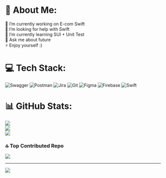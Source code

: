 # 💫 About Me:
🔭 I’m currently working on E-com Swift<br>🤝 I’m looking for help with Swift<br>🌱 I’m currently learning SUI + Unit Test<br>💬 Ask me about future<br>⚡ Enjoy yourself :)


# 💻 Tech Stack:
![Swagger](https://img.shields.io/badge/-Swagger-%23Clojure?style=for-the-badge&logo=swagger&logoColor=white) ![Postman](https://img.shields.io/badge/Postman-FF6C37?style=for-the-badge&logo=postman&logoColor=white) ![Jira](https://img.shields.io/badge/jira-%230A0FFF.svg?style=for-the-badge&logo=jira&logoColor=white) ![Git](https://img.shields.io/badge/git-%23F05033.svg?style=for-the-badge&logo=git&logoColor=white) ![Figma](https://img.shields.io/badge/figma-%23F24E1E.svg?style=for-the-badge&logo=figma&logoColor=white) ![Firebase](https://img.shields.io/badge/firebase-a08021?style=for-the-badge&logo=firebase&logoColor=ffcd34) ![Swift](https://img.shields.io/badge/swift-F54A2A?style=for-the-badge&logo=swift&logoColor=white)
# 📊 GitHub Stats:
![](https://github-readme-stats.vercel.app/api?username=Octaine17&theme=dark&hide_border=false&include_all_commits=true&count_private=true)<br/>
![](https://github-readme-streak-stats.herokuapp.com/?user=Octaine17&theme=dark&hide_border=false)<br/>
![](https://github-readme-stats.vercel.app/api/top-langs/?username=Octaine17&theme=dark&hide_border=false&include_all_commits=false&count_private=false&layout=compact)

### 🔝 Top Contributed Repo
![](https://github-contributor-stats.vercel.app/api?username=Octaine17&limit=5&theme=dark&combine_all_yearly_contributions=true)

---
[![](https://visitcount.itsvg.in/api?id=Octaine17&icon=2&color=3)](https://visitcount.itsvg.in)

<!-- Proudly created with GPRM ( https://gprm.itsvg.in ) -->
